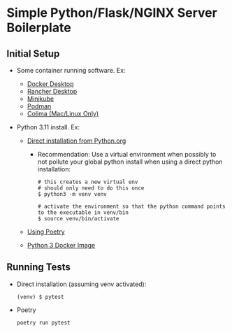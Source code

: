# Simple Python/Flask/NGINX Server Boilerplate

## Initial Setup

- Some container running software. Ex:

  - [Docker Desktop](https://www.docker.com/products/docker-desktop/)
  - [Rancher Desktop](https://rancherdesktop.io/)
  - [Minikube](https://minikube.sigs.k8s.io/docs/commands/docker-env/)
  - [Podman](https://podman.io/)
  - [Colima (Mac/Linux Only)](https://github.com/abiosoft/colima)

- Python 3.11 install. Ex:

  - [Direct installation from Python.org](https://www.python.org/downloads/)

    - Recommendation: Use a virtual environment when possibly to not pollute your global python install when using a direct python installation:

      ```shell
      # this creates a new virtual env
      # should only need to do this once
      $ python3 -m venv venv
      ```

      ```shell
      # activate the environment so that the python command points to the executable in venv/bin
      $ source venv/bin/activate
      ```

  - [Using Poetry](https://python-poetry.org/)
  - [Python 3 Docker Image](https://hub.docker.com/_/python/)

## Running Tests

- Direct installation (assuming venv activated):
  ```shell
  (venv) $ pytest
  ```
- Poetry
  ```shell
  poetry run pytest
  ```
